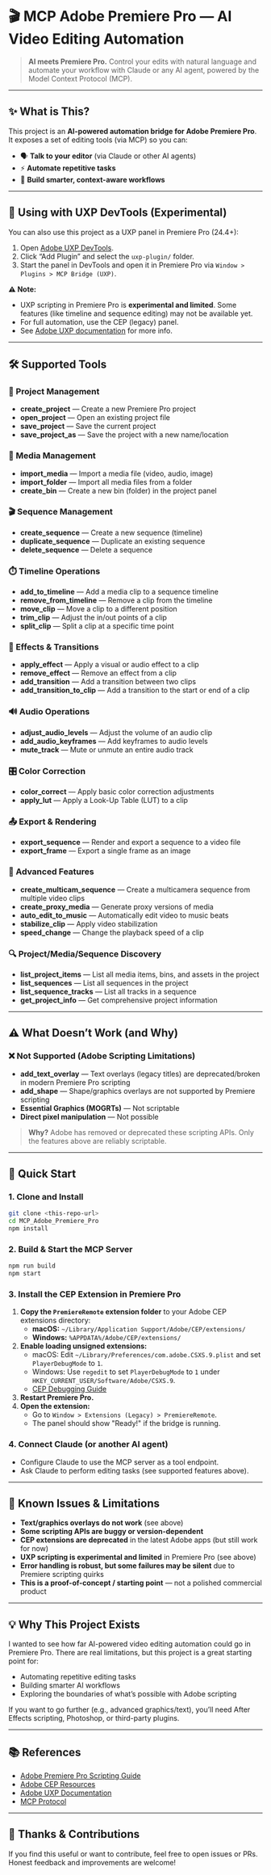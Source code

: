 # 🎬 MCP Adobe Premiere Pro — AI Video Editing Automation

> **AI meets Premiere Pro.** Control your edits with natural language and automate your workflow with Claude or any AI agent, powered by the Model Context Protocol (MCP).

---

## ✨ What is This?
This project is an **AI-powered automation bridge for Adobe Premiere Pro**. It exposes a set of editing tools (via MCP) so you can:
- 🗣️ **Talk to your editor** (via Claude or other AI agents)
- ⚡ **Automate repetitive tasks**
- 🧠 **Build smarter, context-aware workflows**

---

## 🧩 Using with UXP DevTools (Experimental)

You can also use this project as a UXP panel in Premiere Pro (24.4+):

1. Open [Adobe UXP DevTools](https://developer.adobe.com/uxp/devtools/).
2. Click “Add Plugin” and select the `uxp-plugin/` folder.
3. Start the panel in DevTools and open it in Premiere Pro via `Window > Plugins > MCP Bridge (UXP)`.

**⚠️ Note:**
- UXP scripting in Premiere Pro is **experimental and limited**. Some features (like timeline and sequence editing) may not be available yet.
- For full automation, use the CEP (legacy) panel.
- See [Adobe UXP documentation](https://developer.adobe.com/uxp/) for more info.

---

## 🛠️ Supported Tools

### 📁 Project Management
- **create_project** — Create a new Premiere Pro project
- **open_project** — Open an existing project file
- **save_project** — Save the current project
- **save_project_as** — Save the project with a new name/location

### 📂 Media Management
- **import_media** — Import a media file (video, audio, image)
- **import_folder** — Import all media files from a folder
- **create_bin** — Create a new bin (folder) in the project panel

### 🎬 Sequence Management
- **create_sequence** — Create a new sequence (timeline)
- **duplicate_sequence** — Duplicate an existing sequence
- **delete_sequence** — Delete a sequence

### ⏱️ Timeline Operations
- **add_to_timeline** — Add a media clip to a sequence timeline
- **remove_from_timeline** — Remove a clip from the timeline
- **move_clip** — Move a clip to a different position
- **trim_clip** — Adjust the in/out points of a clip
- **split_clip** — Split a clip at a specific time point

### 🎨 Effects & Transitions
- **apply_effect** — Apply a visual or audio effect to a clip
- **remove_effect** — Remove an effect from a clip
- **add_transition** — Add a transition between two clips
- **add_transition_to_clip** — Add a transition to the start or end of a clip

### 🔊 Audio Operations
- **adjust_audio_levels** — Adjust the volume of an audio clip
- **add_audio_keyframes** — Add keyframes to audio levels
- **mute_track** — Mute or unmute an entire audio track

### 🎛️ Color Correction
- **color_correct** — Apply basic color correction adjustments
- **apply_lut** — Apply a Look-Up Table (LUT) to a clip

### 📤 Export & Rendering
- **export_sequence** — Render and export a sequence to a video file
- **export_frame** — Export a single frame as an image

### 🎥 Advanced Features
- **create_multicam_sequence** — Create a multicamera sequence from multiple video clips
- **create_proxy_media** — Generate proxy versions of media
- **auto_edit_to_music** — Automatically edit video to music beats
- **stabilize_clip** — Apply video stabilization
- **speed_change** — Change the playback speed of a clip

### 🔍 Project/Media/Sequence Discovery
- **list_project_items** — List all media items, bins, and assets in the project
- **list_sequences** — List all sequences in the project
- **list_sequence_tracks** — List all tracks in a sequence
- **get_project_info** — Get comprehensive project information

---

## ⚠️ What Doesn’t Work (and Why)

### ❌ Not Supported (Adobe Scripting Limitations)
- **add_text_overlay** — Text overlays (legacy titles) are deprecated/broken in modern Premiere Pro scripting
- **add_shape** — Shape/graphics overlays are not supported by Premiere scripting
- **Essential Graphics (MOGRTs)** — Not scriptable
- **Direct pixel manipulation** — Not possible

> **Why?** Adobe has removed or deprecated these scripting APIs. Only the features above are reliably scriptable.

---

## 🚦 Quick Start

### 1. Clone and Install
```sh
git clone <this-repo-url>
cd MCP_Adobe_Premiere_Pro
npm install
```

### 2. Build & Start the MCP Server
```sh
npm run build
npm start
```

### 3. Install the CEP Extension in Premiere Pro
1. **Copy the `PremiereRemote` extension folder** to your Adobe CEP extensions directory:
   - **macOS:** `~/Library/Application Support/Adobe/CEP/extensions/`
   - **Windows:** `%APPDATA%/Adobe/CEP/extensions/`
2. **Enable loading unsigned extensions:**
   - macOS: Edit `~/Library/Preferences/com.adobe.CSXS.9.plist` and set `PlayerDebugMode` to `1`.
   - Windows: Use `regedit` to set `PlayerDebugMode` to `1` under `HKEY_CURRENT_USER/Software/Adobe/CSXS.9`.
   - [CEP Debugging Guide](https://github.com/Adobe-CEP/Getting-Started-guides/blob/master/Setting-up-Your-Environment.md)
3. **Restart Premiere Pro.**
4. **Open the extension:**
   - Go to `Window > Extensions (Legacy) > PremiereRemote`.
   - The panel should show "Ready!" if the bridge is running.

### 4. Connect Claude (or another AI agent)
- Configure Claude to use the MCP server as a tool endpoint.
- Ask Claude to perform editing tasks (see supported features above).

---

## 🐞 Known Issues & Limitations
- **Text/graphics overlays do not work** (see above)
- **Some scripting APIs are buggy or version-dependent**
- **CEP extensions are deprecated** in the latest Adobe apps (but still work for now)
- **UXP scripting is experimental and limited** in Premiere Pro (see above)
- **Error handling is robust, but some failures may be silent** due to Premiere scripting quirks
- **This is a proof-of-concept / starting point** — not a polished commercial product

---

## 💡 Why This Project Exists
I wanted to see how far AI-powered video editing automation could go in Premiere Pro. There are real limitations, but this project is a great starting point for:
- Automating repetitive editing tasks
- Building smarter AI workflows
- Exploring the boundaries of what’s possible with Adobe scripting

If you want to go further (e.g., advanced graphics/text), you’ll need After Effects scripting, Photoshop, or third-party plugins.

---

## 📚 References
- [Adobe Premiere Pro Scripting Guide](https://ppro-scripting.docsforadobe.dev/)
- [Adobe CEP Resources](https://github.com/Adobe-CEP)
- [Adobe UXP Documentation](https://developer.adobe.com/uxp/)
- [MCP Protocol](https://github.com/anthropics/model-context-protocol)

---

## 🙏 Thanks & Contributions
If you find this useful or want to contribute, feel free to open issues or PRs. Honest feedback and improvements are welcome! 